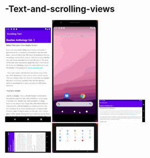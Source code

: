 # -Text-and-scrolling-views


<img src="task2.png" width="150">


<img src="task2g.gif" width="150">


<img src="v.png" width="150">


<img src="vg.gif" width="150">


<img src="t1g.gif" width="150">
